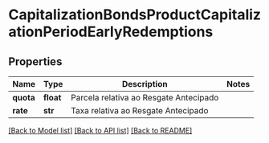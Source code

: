 # CapitalizationBondsProductCapitalizationPeriodEarlyRedemptions

## Properties
Name | Type | Description | Notes
------------ | ------------- | ------------- | -------------
**quota** | **float** | Parcela relativa ao Resgate Antecipado | 
**rate** | **str** | Taxa relativa ao Resgate Antecipado | 

[[Back to Model list]](../README.md#documentation-for-models) [[Back to API list]](../README.md#documentation-for-api-endpoints) [[Back to README]](../README.md)

